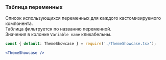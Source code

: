 ### Таблица переменных

Список использующихся переменных для каждого кастомизируемого компонента.
<br/>
Таблица фильтруется по названию переменной.
<br/>
Значения в колонке `Variable name` кликабельны.
```jsx
const { default: ThemeShowcase } = require('./ThemeShowcase.tsx');

<ThemeShowcase />
```
